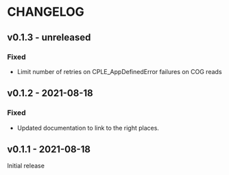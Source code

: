# CHANGELOG

## v0.1.3 - unreleased

### Fixed

- Limit number of retries on CPLE_AppDefinedError failures on COG reads


## v0.1.2 - 2021-08-18

### Fixed

- Updated documentation to link to the right places.

## v0.1.1 - 2021-08-18

Initial release
